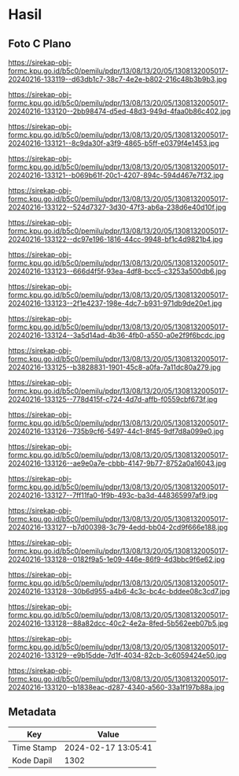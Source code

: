 # Hasil

## Foto C Plano

https://sirekap-obj-formc.kpu.go.id/b5c0/pemilu/pdpr/13/08/13/20/05/1308132005017-20240216-133119--d63db1c7-38c7-4e2e-b802-216c48b3b9b3.jpg

https://sirekap-obj-formc.kpu.go.id/b5c0/pemilu/pdpr/13/08/13/20/05/1308132005017-20240216-133120--2bb98474-d5ed-48d3-949d-4faa0b86c402.jpg

https://sirekap-obj-formc.kpu.go.id/b5c0/pemilu/pdpr/13/08/13/20/05/1308132005017-20240216-133121--8c9da30f-a3f9-4865-b5ff-e0379f4e1453.jpg

https://sirekap-obj-formc.kpu.go.id/b5c0/pemilu/pdpr/13/08/13/20/05/1308132005017-20240216-133121--b069b61f-20c1-4207-894c-594d467e7f32.jpg

https://sirekap-obj-formc.kpu.go.id/b5c0/pemilu/pdpr/13/08/13/20/05/1308132005017-20240216-133122--524d7327-3d30-47f3-ab6a-238d6e40d10f.jpg

https://sirekap-obj-formc.kpu.go.id/b5c0/pemilu/pdpr/13/08/13/20/05/1308132005017-20240216-133122--dc97e196-1816-44cc-9948-bf1c4d9821b4.jpg

https://sirekap-obj-formc.kpu.go.id/b5c0/pemilu/pdpr/13/08/13/20/05/1308132005017-20240216-133123--666d4f5f-93ea-4df8-bcc5-c3253a500db6.jpg

https://sirekap-obj-formc.kpu.go.id/b5c0/pemilu/pdpr/13/08/13/20/05/1308132005017-20240216-133123--2f1e4237-198e-4dc7-b931-971db9de20e1.jpg

https://sirekap-obj-formc.kpu.go.id/b5c0/pemilu/pdpr/13/08/13/20/05/1308132005017-20240216-133124--3a5d14ad-4b36-4fb0-a550-a0e2f9f6bcdc.jpg

https://sirekap-obj-formc.kpu.go.id/b5c0/pemilu/pdpr/13/08/13/20/05/1308132005017-20240216-133125--b3828831-1901-45c8-a0fa-7a11dc80a279.jpg

https://sirekap-obj-formc.kpu.go.id/b5c0/pemilu/pdpr/13/08/13/20/05/1308132005017-20240216-133125--778d415f-c724-4d7d-affb-f0559cbf673f.jpg

https://sirekap-obj-formc.kpu.go.id/b5c0/pemilu/pdpr/13/08/13/20/05/1308132005017-20240216-133126--735b9cf6-5497-44c1-8f45-9df7d8a099e0.jpg

https://sirekap-obj-formc.kpu.go.id/b5c0/pemilu/pdpr/13/08/13/20/05/1308132005017-20240216-133126--ae9e0a7e-cbbb-4147-9b77-8752a0a16043.jpg

https://sirekap-obj-formc.kpu.go.id/b5c0/pemilu/pdpr/13/08/13/20/05/1308132005017-20240216-133127--7ff11fa0-1f9b-493c-ba3d-448365997af9.jpg

https://sirekap-obj-formc.kpu.go.id/b5c0/pemilu/pdpr/13/08/13/20/05/1308132005017-20240216-133127--b7d00398-3c79-4edd-bb04-2cd9f666e188.jpg

https://sirekap-obj-formc.kpu.go.id/b5c0/pemilu/pdpr/13/08/13/20/05/1308132005017-20240216-133128--0182f9a5-1e09-446e-86f9-4d3bbc9f6e62.jpg

https://sirekap-obj-formc.kpu.go.id/b5c0/pemilu/pdpr/13/08/13/20/05/1308132005017-20240216-133128--30b6d955-a4b6-4c3c-bc4c-bddee08c3cd7.jpg

https://sirekap-obj-formc.kpu.go.id/b5c0/pemilu/pdpr/13/08/13/20/05/1308132005017-20240216-133128--88a82dcc-40c2-4e2a-8fed-5b562eeb07b5.jpg

https://sirekap-obj-formc.kpu.go.id/b5c0/pemilu/pdpr/13/08/13/20/05/1308132005017-20240216-133129--e9b15dde-7d1f-4034-82cb-3c6059424e50.jpg

https://sirekap-obj-formc.kpu.go.id/b5c0/pemilu/pdpr/13/08/13/20/05/1308132005017-20240216-133120--b1838eac-d287-4340-a560-33a1f197b88a.jpg


## Metadata

| Key        | Value               |
| ---------- | ------------------- |
| Time Stamp | 2024-02-17 13:05:41 |
| Kode Dapil | 1302                |



